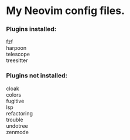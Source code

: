 # My Neovim config files.

### Plugins installed:<br>
fzf<br>
harpoon<br>
telescope<br>
treesitter<br>

### Plugins not installed:<br>
cloak<br>
colors<br>
fugitive<br>
lsp<br>
refactoring<br>
trouble<br>
undotree<br>
zenmode
